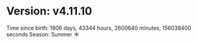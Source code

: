 # Version: v4.11.10
Time since birth: 1806 days, 43344 hours, 2600640 minutes, 156038400 seconds
Season: Summer ☀️
